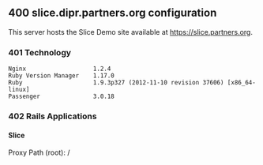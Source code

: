 ## 400 slice.dipr.partners.org configuration

This server hosts the Slice Demo site available at https://slice.partners.org.

### 401 Technology

```
Nginx                   1.2.4
Ruby Version Manager    1.17.0
Ruby                    1.9.3p327 (2012-11-10 revision 37606) [x86_64-linux]
Passenger               3.0.18
```

### 402 Rails Applications

#### Slice

Proxy Path (root): /
